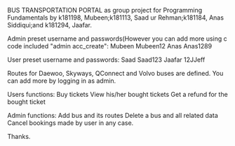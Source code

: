 BUS TRANSPORTATION PORTAL as group project for Programming Fundamentals
by k181198, Mubeen;k181113, Saad ur Rehman;k181184, Anas Siddiqui;and k181294, Jaafar.

Admin preset username and passwords(However you can add more using c code included "admin acc_create":
Mubeen Mubeen12
Anas Anas1289


User preset username and passwords:
Saad Saad123
Jaafar 12JJeff

Routes for Daewoo, Skyways, QConnect and Volvo buses are defined. You can add more by logging in as admin.


Users functions: 
Buy tickets
View his/her bought tickets
Get a refund for the bought ticket

Admin functions:
Add bus and its routes
Delete a bus and all related data
Cancel bookings made by user in any case.

Thanks.
